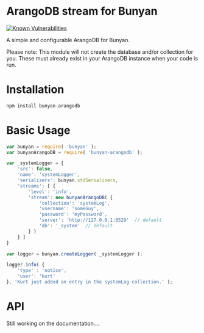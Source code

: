 # ArangoDB stream for Bunyan

[![Known Vulnerabilities](https://snyk.io/test/github/kurtkincaid/bunyan-arangodb/badge.svg)](https://snyk.io/test/github/kurtkincaid/bunyan-arangodb)

A simple and configurable ArangoDB for Bunyan.

Please note: This module will not create the database and/or collection for you. These must already exist in your ArangoDB instance when your code is run.

# Installation

```sh
npm install bunyan-arangodb
```

# Basic Usage

```js
var bunyan = require( 'bunyan' );
var bunyanArangoDB = require( 'bunyan-arangodb' );

var _systemLogger = {
    'src': false,
    'name': 'systemLogger',
    'serializers': bunyan.stdSerializers,
    'streams': [ {
        'level': 'info',
        'stream': new bunyanArangoDB( {
            'collection': 'systemLog',
            'username': 'someGuy',
            'password': 'myPassword',
            'server': 'http://127.0.0.1:8529'  // default
            'db': '_system'  // default
        } )
    } ]
}

var logger = bunyan.createLogger( _systemLogger );

logger.info( {
    'type' : 'notice',
    'user': 'kurt'
}, 'Kurt just added an entry in the systemLog collection.' );
```
# API

Still working on the documentation....
